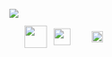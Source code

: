 [github]:https://github.com/crbyxwpzfl/crbyxwpzfl/discussions
[twitter]:https://twitter.com/crbyxwpzfl
[facebook]:https://facebook.com/crbyxwpzfl
[snapchat]:https://snapchat.com/add/crbyxwpzfl
[paypal]:https://paypal.me/crbyxwpzfl
[applemusic]:https://music.apple.com/profile/crbyxwpzfl

[nvim]:https://github.com/crbyxwpzfl/nvim
[git]:https://github.com/crbyxwpzfl/git
[ffmpeg]:https://github.com/crbyxwpzfl/ffmpeg
[gists]:https://github.com/crbyxwpzfl/gists
[nodejs]:https://github.com/crbyxwpzfl/nodejs
[python]:https://github.com/crbyxwpzfl/python

[<img src="https://pbs.twimg.com/profile_banners/2177054297/1512901091/1500x500" />][twitter]

[<img align="center" src="https://user-images.githubusercontent.com/60987359/110212615-81a4ef00-7e9c-11eb-8374-1d36e8428969.png" height="15" />][git]
&nbsp;
[<img align="center" src="https://user-images.githubusercontent.com/60987359/110212616-823d8580-7e9c-11eb-87d1-0ea914870bee.png" height="40" />][ffmpeg]
&nbsp;
[<img align="center" src="https://user-images.githubusercontent.com/60987359/110212617-82d61c00-7e9c-11eb-820b-f61e564868b2.png" height="30" />][nvim]
&nbsp;
[<img align="center" src="https://user-images.githubusercontent.com/60987359/110212618-82d61c00-7e9c-11eb-90f7-af0c1f6b9922.png" height="15" />][python]
&nbsp;
[<img align="center" src="https://user-images.githubusercontent.com/60987359/110212620-836eb280-7e9c-11eb-8755-be547b25a1a1.png" height="20" />][nodejs]
&nbsp;
[<img align="center" src="https://user-images.githubusercontent.com/60987359/110212621-836eb280-7e9c-11eb-8a02-d451c7c0abb0.png" height="15" />][gists]
&nbsp;

[<img align="right" src="https://user-images.githubusercontent.com/60987359/110203036-2d821680-7e6c-11eb-9527-5d9d74d4a274.png" width="13" height="13" />][paypal]
&nbsp;
[<img align="right" src="https://user-images.githubusercontent.com/60987359/110144639-d8e18b80-7dd8-11eb-802e-722045971ed9.png" width="13" height="13" />][facebook]
&nbsp;
[<img align="right" src="https://user-images.githubusercontent.com/60987359/110201339-d9beff80-7e62-11eb-98d2-7079db37dacf.png" width="13" height="13" />][twitter]
&nbsp;
[<img align="right" src="https://user-images.githubusercontent.com/60987359/110144767-fd3d6800-7dd8-11eb-91a3-8e36cb6d30ed.png" width="13" height="13" />][snapchat]
&nbsp;
[<img align="right" src="https://user-images.githubusercontent.com/60987359/110144629-d5e69b00-7dd8-11eb-87e9-603d613ff9d8.png" width="13" height="13" />][github]
&nbsp;
[<img align="right" src="https://user-images.githubusercontent.com/60987359/110204874-af2a7200-7e75-11eb-862a-81ded242801f.png" height="11" />][applemusic]
&nbsp;
